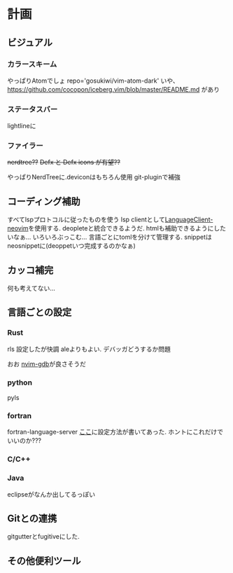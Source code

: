 # 計画

## ビジュアル
### カラースキーム
やっぱりAtomでしょ
repo='gosukiwi/vim-atom-dark'
いや、https://github.com/cocopon/iceberg.vim/blob/master/README.md があり
### ステータスバー
lightlineに
### ファイラー
~~nerdtree??~~
~~Defx と Defx icons が有望??~~

やっぱりNerdTreeに.deviconはもちろん使用
git-pluginで補強

## コーディング補助

すべてlspプロトコルに従ったものを使う
lsp clientとして[LanguageClient-neovim](https://github.com/autozimu/LanguageClient-neovim)を使用する. deopleteと統合できるようだ.
htmlも補助できるようにしたいなぁ...
いろいろぶっこむ...
言語ごとにtomlを分けて管理する.
snippetはneosnippetに(deoppetいつ完成するのかなぁ)

## カッコ補完
何も考えてない...


## 言語ごとの設定
### Rust
rls
設定したが快調
aleよりもよい.
デバッガどうするか問題

おお [nvim-gdb](https://github.com/sakhnik/nvim-gdb)が良さそうだ

### python
pyls
### fortran
fortran-language-server
[ここ](https://github.com/hansec/fortran-language-server/wiki/Using-forts-with-vim)に設定方法が書いてあった.
ホントにこれだけでいいのか???
### C/C++

### Java
eclipseがなんか出してるっぽい

## Gitとの連携
gitgutterとfugitiveにした.

## その他便利ツール

